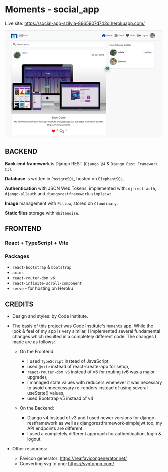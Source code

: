 # Moments - social_app

Live site: https://social-app-szilvia-8965907d743d.herokuapp.com/

![screenshot](image.png)


## BACKEND

**Back-end framework** is Django REST (`Django @4` & `Django Rest Framework @3`).

**Database** is written in `PostgreSQL`, hosted on `ElephantSQL`.

**Authentication** with JSON Web Tokens, implemented with: `dj-rest-auth`, `django-allauth` and `djangorestframework-simplejwt`.

**Image** management with `Pillow`, stored on `Cloudinary`.

**Static files** storage with `Whitenoise`.



## FRONTEND

### React + TypeScript + Vite

### Packages

* `react-bootstrap` & `bootstrap`
* `axios`
* `react-router-dom v6`
* `react-infinite-scroll-component`
* `serve` - for hosting on Heroku


## CREDITS

* Design and styles: by Code Institute.
* The basis of this project was Code Institute's `Moments` app. While the look & feel of my app is very similar, I implemented several fundamental changes which resulted in a completely different code. The changes I made are as follows:

   * On the Frontend:
      - I used `TypeScript` instead of JavaScript, 
      - used `@vite` instead of react-create-app for setup,
      - `react-router-dom v6` instead of v5 for routing (v6 was a major upgrade),
      - I managed state values with reducers whenever it was necessary to avoid unneccessary re-renders instead of using several useState() values,
      - used Bootstrap v5 instead of v4

   * On the Backend:
      - Django v4 instead of v3 and I used newer versions for django-restframework as well as djangorestframework-simplejwt too, my API endpoints are different.
      - I used a completely different approach for authentication, login & logout.
   

* Other resources:
   * Favicon generator: https://realfavicongenerator.net/
   * Converting svg to png: https://svgtopng.com/